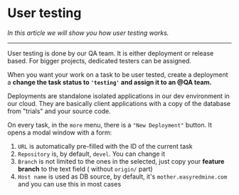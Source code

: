 # User testing

*In this article we will show you how user testing works.*

---

User testing is done by our QA team. It is either deployment or release based. For bigger projects, dedicated testers
can be assigned.

When you want your work on a task to be user tested, create a deployment a **change the task status to `'testing'` and
assign it to an @QA team.**

Deployments are standalone isolated applications in our dev environment in our cloud. They are basically client
applications with a copy of the database from "trials" and your source code.

On every task, in the `more` menu, there is a `"New Deployment"` button. It opens a modal window with a form:

1. `URL` is automatically pre-filled with the ID of the current task
2. `Repository` is, by default, `devel`. You can change it
3. `Branch` is not limited to the ones in the selected, just copy your **feature branch** to the text field (
   without `origin/` part)
4. `Host name` is used as DB source, by default, it's `mother.easyredmine.com` and you can use this in most cases
